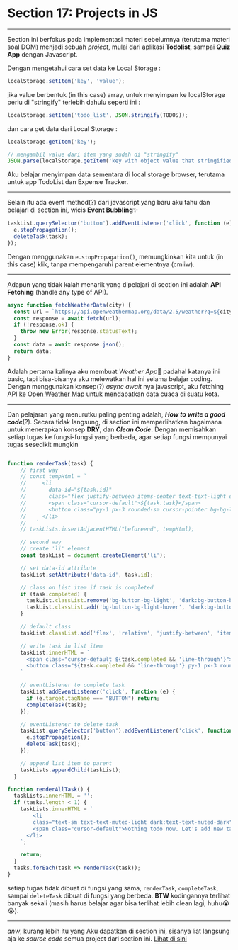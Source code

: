 # Section 17: Projects in JS

---

Section ini berfokus pada implementasi materi sebelumnya (terutama materi soal DOM) menjadi sebuah *project*, mulai dari aplikasi **Todolist**, sampai **Quiz App** dengan Javascript.

Dengan mengetahui cara set data ke Local Storage : 
```javascript
localStorage.setItem('key', 'value');
```

jika value berbentuk (in this case) array,
untuk menyimpan ke localStorage perlu di "stringify" terlebih dahulu seperti ini :
```javascript
localStorage.setItem('todo_list', JSON.stringify(TODOS));
```

dan cara get data dari Local Storage : 
```javascript
localStorage.getItem('key');

// mengambil value dari item yang sudah di "stringify"
JSON.parse(localStorage.getItem('key with object value that stringified(?)'));
```
Aku belajar menyimpan data sementara di local storage browser, terutama untuk app TodoList dan Expense Tracker.

---
Selain itu ada event method(?) dari javascript yang baru aku tahu dan pelajari di section ini, wicis **Event Bubbling**✨
```javascript
taskList.querySelector('button').addEventListener('click', function (e) {
  e.stopPropagation();
  deleteTask(task);
});
```
Dengan menggunakan `e.stopPropagation()`, memungkinkan kita untuk (in this case) klik, tanpa mempengaruhi parent elementnya (cmiiw).

---
Adapun yang tidak kalah menarik yang dipelajari di section ini adalah **API Fetching** (handle any type of API).
```javascript
async function fetchWeatherData(city) {
  const url = `https://api.openweathermap.org/data/2.5/weather?q=${city}&units=metric&appid=${API_KEY}`
  const response = await fetch(url);
  if (!response.ok) {
    throw new Error(response.statusText);
  }
  const data = await response.json();
  return data;
}
```
Adalah pertama kalinya aku membuat *Weather App*🩻 padahal katanya ini basic, tapi bisa-bisanya aku melewatkan hal ini selama belajar coding. Dengan menggunakan konsep(?) *async await* nya javascript, aku fetching API ke [Open Weather Map](https://openweathermap.org/) untuk mendapatkan data cuaca di suatu kota.

---
Dan pelajaran yang menurutku paling penting adalah, ***How to write a good code***(?). Secara tidak langsung, di section ini memperlihatkan bagaimana untuk menerapkan konsep **DRY**, dan ***Clean Code***. Dengan memisahkan setiap tugas ke fungsi-fungsi yang berbeda, agar setiap fungsi mempunyai tugas sesedikit mungkin
```javascript

function renderTask(task) {
    // first way
    // const tempHtml = `
    //     <li
    //       data-id="${task.id}"
    //       class="flex justify-between items-center text-text-light dark:text-text-dark p-2 bg-button-bg-light dark:bg-button-bg-dark rounded-sm">
    //       <span class="cursor-default">${task.task}</span>
    //       <button class="py-1 px-3 rounded-sm cursor-pointer bg-bg-light-danger dark:bg-bg-dark-danger dark:hover:bg-bg-dark-danger-hover">Delete</button>
    //     </li>
    //   `
    // taskLists.insertAdjacentHTML("beforeend", tempHtml);

    // second way
    // create 'li' element
    const taskList = document.createElement('li');

    // set data-id attribute
    taskList.setAttribute('data-id', task.id);

    // class on list item if task is completed
    if (task.completed) {
      taskList.classList.remove('bg-button-bg-light', 'dark:bg-button-bg-dark', 'text-text-light', 'dark:text-text-dark')
      taskList.classList.add('bg-button-bg-light-hover', 'dark:bg-button-bg-dark-hover', 'text-text-muted-light', 'dark:text-text-muted-dark');
    }

    // default class
    taskList.classList.add('flex', 'relative', 'justify-between', 'items-center', 'text-text-light', 'dark:text-text-dark', 'p-2', 'bg-button-bg-light', 'dark:bg-button-bg-dark', 'rounded-sm')

    // write task in list item
    taskList.innerHTML = `
      <span class="cursor-default ${task.completed && 'line-through'}">${task.task}</span>
      <button class="${task.completed && 'line-through'} py-1 px-3 rounded-sm cursor-pointer bg-bg-light-danger dark:bg-bg-dark-danger dark:hover:bg-bg-dark-danger-hover">Delete</button>
    `

    // eventListener to complete task
    taskList.addEventListener('click', function (e) {
      if (e.target.tagName === "BUTTON") return;
      completeTask(task);
    });

    // eventListener to delete task
    taskList.querySelector('button').addEventListener('click', function (e) {
      e.stopPropagation();
      deleteTask(task);
    });

    // append list item to parent
    taskLists.appendChild(taskList);
  }

function renderAllTask() {
  taskLists.innerHTML = '';
  if (tasks.length < 1) {
    taskLists.innerHTML = `
        <li
        class="text-sm text-text-muted-light dark:text-text-muted-dark">
        <span class="cursor-default">Nothing todo now. Let's add new task</span>
      </li>
    `;

    return;
  }
  tasks.forEach(task => renderTask(task));
}
```
setiap tugas tidak dibuat di fungsi yang sama, `renderTask`, `completeTask`, sampai `deleteTask` dibuat di fungsi yang berbeda. **BTW** kodingannya terlihat banyak sekali (masih harus belajar agar bisa terlihat lebih clean lagi, huhu😭😭).

---
*anw*, kurang lebih itu yang Aku dapatkan di section ini, sisanya liat langsung aja ke *source code* semua project dari section ini. [Lihat di sini](https://github.com/LIan2nd/javascript-projects-fromjournal)